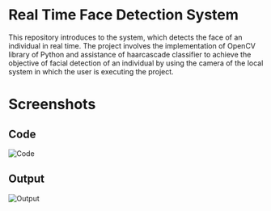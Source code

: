 # Real Time Face Detection System
This repository introduces to the system, which detects the face of an individual in real time. The project involves the implementation of OpenCV library of Python and assistance of haarcascade classifier to achieve the objective of facial detection of an individual by using the camera of the local system in which the user is executing the project. 

# Screenshots

## Code

![Code](https://user-images.githubusercontent.com/46643368/85265131-69687d80-b48f-11ea-890a-da3169690878.png)



## Output

![Output](https://user-images.githubusercontent.com/46643368/85282024-a12fef00-b4a8-11ea-9f6d-c50a696d0927.png)
